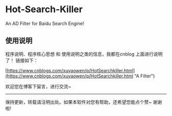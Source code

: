 # Hot-Search-Killer
An AD Filter for Baidu Search Engine!

## 使用说明
程序说明、程序核心思想 和 使用说明之类的信息，我都在cnblog 上面进行说明了！ 链接如下：

[https://www.cnblogs.com/xuyaowen/p/HotSearchkiller.html](https://www.cnblogs.com/xuyaowen/p/HotSearchkiller.html "A Filter")

欢迎您在博客下留言，进行交流~

---
保持更新，转载请注明出处。如果本软件对您有帮助，还希望您能点个赞~ 谢谢啦!
